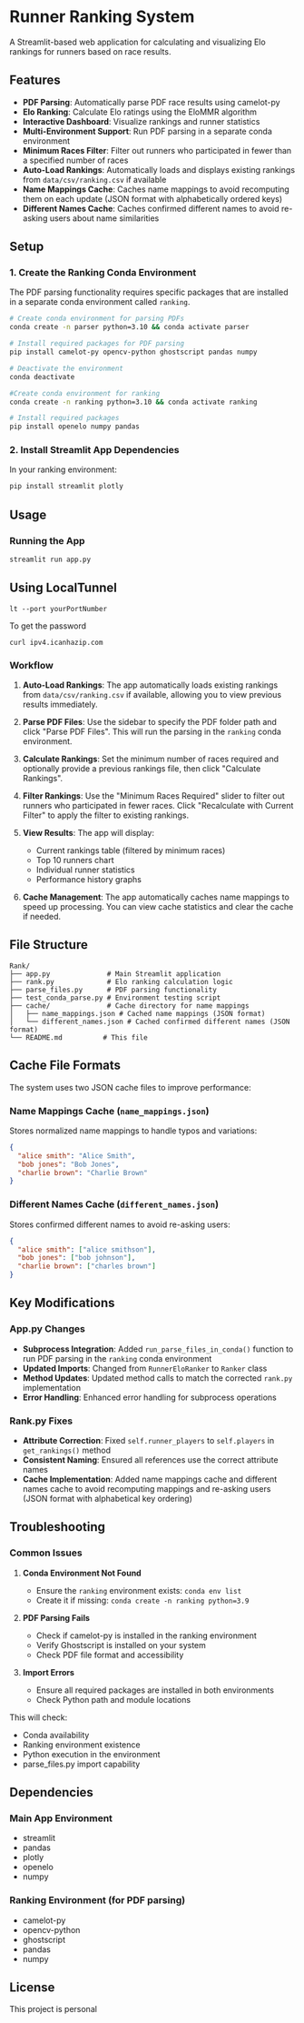 # Runner Ranking System

A Streamlit-based web application for calculating and visualizing Elo rankings for runners based on race results.

## Features

- **PDF Parsing**: Automatically parse PDF race results using camelot-py
- **Elo Ranking**: Calculate Elo ratings using the EloMMR algorithm
- **Interactive Dashboard**: Visualize rankings and runner statistics
- **Multi-Environment Support**: Run PDF parsing in a separate conda environment
- **Minimum Races Filter**: Filter out runners who participated in fewer than a specified number of races
- **Auto-Load Rankings**: Automatically loads and displays existing rankings from `data/csv/ranking.csv` if available
- **Name Mappings Cache**: Caches name mappings to avoid recomputing them on each update (JSON format with alphabetically ordered keys)
- **Different Names Cache**: Caches confirmed different names to avoid re-asking users about name similarities

## Setup

### 1. Create the Ranking Conda Environment

The PDF parsing functionality requires specific packages that are installed in a separate conda environment called `ranking`.

```bash
# Create conda environment for parsing PDFs
conda create -n parser python=3.10 && conda activate parser

# Install required packages for PDF parsing
pip install camelot-py opencv-python ghostscript pandas numpy

# Deactivate the environment
conda deactivate

#Create conda environment for ranking
conda create -n ranking python=3.10 && conda activate ranking

# Install required packages
pip install openelo numpy pandas
```

### 2. Install Streamlit App Dependencies

In your ranking environment:

```bash
pip install streamlit plotly
```

## Usage

### Running the App

```bash
streamlit run app.py
```

## Using LocalTunnel

```
lt --port yourPortNumber
```

To get the password
```
curl ipv4.icanhazip.com
```

### Workflow

1. **Auto-Load Rankings**: The app automatically loads existing rankings from `data/csv/ranking.csv` if available, allowing you to view previous results immediately.

2. **Parse PDF Files**: Use the sidebar to specify the PDF folder path and click "Parse PDF Files". This will run the parsing in the `ranking` conda environment.

3. **Calculate Rankings**: Set the minimum number of races required and optionally provide a previous rankings file, then click "Calculate Rankings".

4. **Filter Rankings**: Use the "Minimum Races Required" slider to filter out runners who participated in fewer races. Click "Recalculate with Current Filter" to apply the filter to existing rankings.

5. **View Results**: The app will display:
   - Current rankings table (filtered by minimum races)
   - Top 10 runners chart
   - Individual runner statistics
   - Performance history graphs

6. **Cache Management**: The app automatically caches name mappings to speed up processing. You can view cache statistics and clear the cache if needed.

## File Structure

```
Rank/
├── app.py              # Main Streamlit application
├── rank.py             # Elo ranking calculation logic
├── parse_files.py      # PDF parsing functionality
├── test_conda_parse.py # Environment testing script
├── cache/              # Cache directory for name mappings
│   ├── name_mappings.json # Cached name mappings (JSON format)
│   └── different_names.json # Cached confirmed different names (JSON format)
└── README.md          # This file
```

## Cache File Formats

The system uses two JSON cache files to improve performance:

### Name Mappings Cache (`name_mappings.json`)
Stores normalized name mappings to handle typos and variations:
```json
{
  "alice smith": "Alice Smith",
  "bob jones": "Bob Jones",
  "charlie brown": "Charlie Brown"
}
```

### Different Names Cache (`different_names.json`)
Stores confirmed different names to avoid re-asking users:
```json
{
  "alice smith": ["alice smithson"],
  "bob jones": ["bob johnson"],
  "charlie brown": ["charles brown"]
}
```

## Key Modifications

### App.py Changes

- **Subprocess Integration**: Added `run_parse_files_in_conda()` function to run PDF parsing in the `ranking` conda environment
- **Updated Imports**: Changed from `RunnerEloRanker` to `Ranker` class
- **Method Updates**: Updated method calls to match the corrected `rank.py` implementation
- **Error Handling**: Enhanced error handling for subprocess operations

### Rank.py Fixes

- **Attribute Correction**: Fixed `self.runner_players` to `self.players` in `get_rankings()` method
- **Consistent Naming**: Ensured all references use the correct attribute names
- **Cache Implementation**: Added name mappings cache and different names cache to avoid recomputing mappings and re-asking users (JSON format with alphabetical key ordering)

## Troubleshooting

### Common Issues

1. **Conda Environment Not Found**
   - Ensure the `ranking` environment exists: `conda env list`
   - Create it if missing: `conda create -n ranking python=3.9`

2. **PDF Parsing Fails**
   - Check if camelot-py is installed in the ranking environment
   - Verify Ghostscript is installed on your system
   - Check PDF file format and accessibility

3. **Import Errors**
   - Ensure all required packages are installed in both environments
   - Check Python path and module locations


This will check:
- Conda availability
- Ranking environment existence
- Python execution in the environment
- parse_files.py import capability

## Dependencies

### Main App Environment
- streamlit
- pandas
- plotly
- openelo
- numpy

### Ranking Environment (for PDF parsing)
- camelot-py
- opencv-python
- ghostscript
- pandas
- numpy

## License

This project is personal